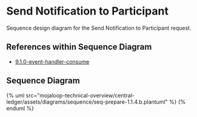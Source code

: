 # Send Notification to Participant

Sequence design diagram for the Send Notification to Participant request.

## References within Sequence Diagram

* [9.1.0-event-handler-consume](../central-event-processor/9.1.0-event-handler-placeholder.md)

## Sequence Diagram

{% uml src="mojaloop-technical-overview/central-ledger/assets/diagrams/sequence/seq-prepare-1.1.4.b.plantuml" %}
{% enduml %}